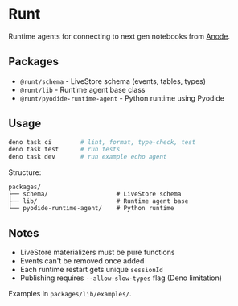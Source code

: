 # Runt

Runtime agents for connecting to next gen notebooks from
[Anode](https://github.com/rgbkrk/anode).

## Packages

- `@runt/schema` - LiveStore schema (events, tables, types)
- `@runt/lib` - Runtime agent base class
- `@runt/pyodide-runtime-agent` - Python runtime using Pyodide

## Usage

```bash
deno task ci        # lint, format, type-check, test
deno task test      # run tests
deno task dev       # run example echo agent
```

Structure:

```
packages/
├── schema/                   # LiveStore schema
├── lib/                      # Runtime agent base
└── pyodide-runtime-agent/    # Python runtime
```

## Notes

- LiveStore materializers must be pure functions
- Events can't be removed once added
- Each runtime restart gets unique `sessionId`
- Publishing requires `--allow-slow-types` flag (Deno limitation)

Examples in `packages/lib/examples/`.
